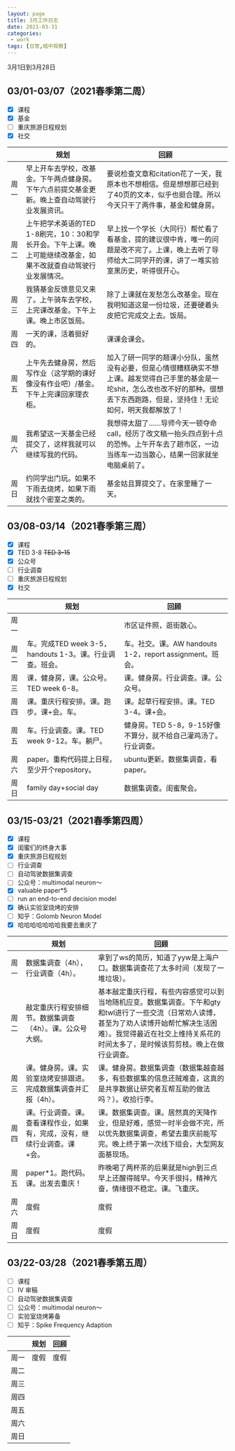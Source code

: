 ```yaml
---
layout: page
title: 3月工作日志
date: 2021-03-31
categories:
 - work
tags: [日常,暗中观察]
---
```


3月1日到3月28日

## 03/01-03/07（2021春季第二周）

- [x] 课程
- [x] 基金
- [ ] 重庆旅游日程规划
- [x] 社交

|   | 规划 | 回顾 |
| --- | --- | --- |
| 周一 | 早上开车去学校，改基金。下午两点健身房。下午六点前提交基金更新。晚上查自动驾驶行业发展资讯。 | 要说检查文章和citation花了一天，我原本也不想相信。但是想想那已经到了40页的文本，似乎也挺合理。所以今天只干了两件事，基金和健身房。 |
| 周二 | 上午把学术英语的TED 1-8刷完，10：30和学长开会。下午上课。晚上可能继续改基金，如果不改就查自动驾驶行业发展情况。 | 早上找一个学长（大同行）帮忙看了看基金，提的建议很中肯，唯一的问题是改不完了。上课，晚上去听了导师给大二同学开的课，讲了一堆实验室黑历史，听得很开心。 |
| 周三 | 我猜基金反馈意见又来了。上午骑车去学校，上完课改基金。下午上课。晚上市区饭局。 | 除了上课就在发愁怎么改基金。现在我明知道这是一份垃圾，还要硬着头皮把它完成交上去。饭局。 |
| 周四 | 一天的课，活着挺好的。 | 课课会课会。 |
| 周五 | 上午先去健身房，然后写作业（这学期的课好像没有作业吧）/基金。下午上完课回家理衣柜。 | 加入了研一同学的翘课小分队，虽然没有必要，但是心情很糟糕确实不想上课。越发觉得自己手里的基金是一坨shit，怎么改也改不好的那种。很想丢下东西跑路，但是，坚持住！无论如何，明天我都解放了！ |
| 周六 | 我希望这一天基金已经提交了，这样我就可以继续写我的代码。 | 我想得太甜了……导师今天一顿夺命call，经历了改文稿一抬头四点到十点的恐怖。上午开车去了趟市区，一边当练车一边当散心，结果一回家就坐电脑桌前了。 |
| 周日 | 约同学出门玩。如果不下雨去烧烤，如果下雨就找个密室之类的。 | 基金姑且算提交了。在家里睡了一天。 |

## 03/08-03/14（2021春季第三周）

- [x] 课程
- [x] TED 3-8 ~~TED 3-15~~
- [x] 公众号
- [ ] 行业调查
- [ ] 重庆旅游日程规划
- [x] 社交

|   | 规划 | 回顾 |
| --- | --- | --- |
| 周一 || 市区证件照，逛街散心。 |
| 周二 | 车。完成TED week 3-5，handouts 1-3。课。行业调查。班会。 | 车。社交。课。AW handouts 1-2，report assignment。班会。 |
| 周三 | 课，健身房，课。公众号。TED week 6-8。 | 课。健身房。行业调查。课。公众号。 |
| 周四 | 课。重庆行程安排。课。跑步。课+会。车。 | 课。起草行程安排。课。TED 3-4。课+会。 |
| 周五 | 车。行业调查。课。TED week 9-12。车。躺尸。 | 健身房。TED 5-8，9-15好像不算分，就不给自己灌鸡汤了。行业调查。 |
| 周六 | paper。重构代码提上日程，至少开个repository。 | ubuntu更新。数据集调查，看paper。 |
| 周日 | family day+social day | 数据集调查。闺蜜聚会。 |

## 03/15-03/21（2021春季第四周）

- [x] 课程
- [x] 闺蜜们的终身大事
- [x] 重庆旅游日程规划
- [ ] 行业调查
- [ ] 自动驾驶数据集调查
- [ ] 公众号：multimodal neuron～
- [x] valuable paper*5
- [ ] run an end-to-end decision model
- [x] 确认实验室烧烤的安排
- [ ] 知乎：Golomb Neuron Model
- [x] 哈哈哈哈哈哈哈我要去重庆了

|   | 规划 | 回顾 |
| --- | --- | --- |
| 周一 | 数据集调查（4h），行业调查（4h）。 | 拿到了ws的简历，知道了yyw是上海户口。数据集调查花了太多时间（发现了一堆垃圾）。 |
| 周二 | 敲定重庆行程安排细节。数据集调查（4h）。课。公众号大纲。 | 基本敲定重庆行程，有些内容感觉可以到当地随机应变。数据集调查。下午和gty和twl进行了一些交流（日常劝人读博，甚至为了劝人读博开始帮忙解决生活困难）。我觉得最近在社交上维持关系花的时间太多了，是时候该剪剪枝。晚上在做行业调查。 |
| 周三 | 课。健身房。课。实验室烧烤安排跟进。完成数据集调查并汇报（4h）。 | 课。健身房。数据集调查（数据集越查越多，有些数据集的信息还贼难查，这真的是共享数据让研究者互帮互助的做法吗？）。收拾行李。 |
| 周四 | 课。行业调查。课。查看课程作业，如果有，完成，没有，继续行业调查。课+会。 | 课。数据集调查。课。居然真的天降作业，但是好难，感觉一时半会做不完，所以优先数据集调查，希望去重庆前能写完。晚上终于第一次线下组会，大型网友面基现场。 |
| 周五 | paper*1。跑代码。课。出发去重庆！ | 昨晚喝了两杯茶的后果就是high到三点早上还醒得贼早。今天手很抖，精神亢奋，情绪很不稳定。课。飞重庆。 |
| 周六 | 度假 | 度假 |
| 周日 | 度假 | 度假 |

## 03/22-03/28（2021春季第五周）

- [ ] 课程
- [ ] IV 审稿
- [ ] 自动驾驶数据集调查
- [ ] 公众号：multimodal neuron～
- [ ] 实验室烧烤筹备
- [ ] 知乎：Spike Frequency Adaption

|   | 规划 | 回顾 |
| --- | --- | --- |
| 周一 | 度假 | 度假 |
| 周二 |  |  |
| 周三 |  |  |
| 周四 |||
| 周五 |||
| 周六 |  ||
| 周日 |  ||
